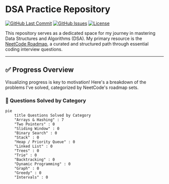 # DSA Practice Repository

[![GitHub Last Commit](https://img.shields.io/github/last-commit/abhay-byte/DSA_Practice)](https://github.com/abhay-byte/DSA_Practice/commits/main)
[![GitHub Issues](https://img.shields.io/github/issues/abhay-byte/DSA_Practice)](https://github.com/abhay-byte/DSA_Practice/issues)
[![License](https://img.shields.io/github/license/abhay-byte/DSA_Practice)](LICENSE)

This repository serves as a dedicated space for my journey in mastering Data Structures and Algorithms (DSA). My primary resource is the [NeetCode Roadmap](https://neetcode.io/roadmap), a curated and structured path through essential coding interview questions.

---

## ✅ Progress Overview

Visualizing progress is key to motivation! Here's a breakdown of the problems I've solved, categorized by NeetCode's roadmap sets.

### 🧠 Questions Solved by Category

```mermaid
pie
    title Questions Solved by Category
    "Arrays & Hashing" : 7
    "Two Pointers" : 0
    "Sliding Window" : 0
    "Binary Search" : 0
    "Stack" : 0
    "Heap / Priority Queue" : 0
    "Linked List" : 0
    "Trees" : 0
    "Trie" : 0
    "Backtracking" : 0
    "Dynamic Programming" : 0
    "Graph" : 0
    "Greedy" : 0
    "Intervals" : 0
